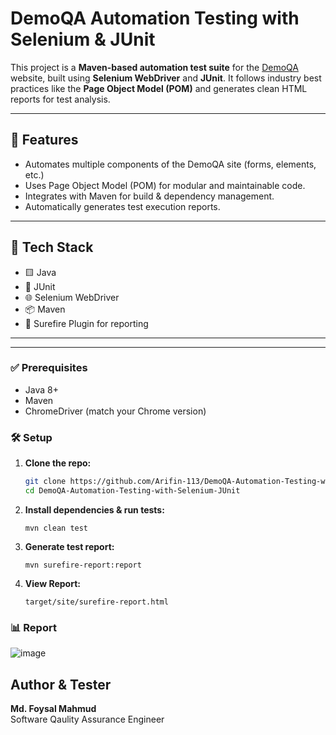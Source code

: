 # DemoQA Automation Testing with Selenium & JUnit

This project is a **Maven-based automation test suite** for the [DemoQA](https://demoqa.com) website, built using **Selenium WebDriver** and **JUnit**. It follows industry best practices like the **Page Object Model (POM)** and generates clean HTML reports for test analysis.

---

## 📌 Features

- Automates multiple components of the DemoQA site (forms, elements, etc.)
- Uses Page Object Model (POM) for modular and maintainable code.
- Integrates with Maven for build & dependency management.
- Automatically generates test execution reports.

---

## 🧰 Tech Stack

- 🟨 Java
- 🧪 JUnit
- 🌐 Selenium WebDriver
- 📦 Maven
- 🧾 Surefire Plugin for reporting

---


---


### ✅ Prerequisites

- Java 8+
- Maven
- ChromeDriver (match your Chrome version)

### 🛠️ Setup

1. **Clone the repo:**

   ```bash
   git clone https://github.com/Arifin-113/DemoQA-Automation-Testing-with-Selenium-JUnit.git
   cd DemoQA-Automation-Testing-with-Selenium-JUnit
2. **Install dependencies & run tests:**
   
   `mvn clean test`
3. **Generate test report:**
   
   `mvn surefire-report:report`
4. **View Report:**

   `target/site/surefire-report.html`

### 📊 Report 
![image](https://github.com/user-attachments/assets/3fad41c1-5047-4f03-a07e-de2a73862197)

## Author & Tester

**Md. Foysal Mahmud**  
Software Qaulity Assurance Engineer




